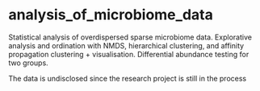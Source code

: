 # analysis_of_microbiome_data
Statistical analysis of overdispersed sparse microbiome data. Explorative analysis and ordination with NMDS, hierarchical clustering, and affinity propagation clustering + visualisation. Differential abundance testing for two groups.

The data is undisclosed since the research project is still in the process
